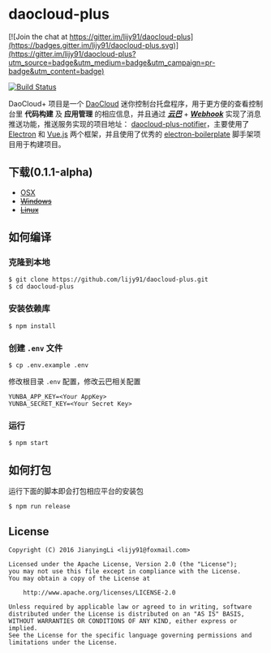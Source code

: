 daocloud-plus
==============

[![Join the chat at https://gitter.im/lijy91/daocloud-plus](https://badges.gitter.im/lijy91/daocloud-plus.svg)](https://gitter.im/lijy91/daocloud-plus?utm_source=badge&utm_medium=badge&utm_campaign=pr-badge&utm_content=badge)

[![Build Status](https://api.travis-ci.org/lijy91/daocloud-plus.svg?branch=master)](https://travis-ci.org/lijy91/daocloud-plus)

DaoCloud+ 项目是一个 [DaoCloud](https://daocloud.io) 迷你控制台托盘程序，用于更方便的查看控制台里 **代码构建** 及 **应用管理** 的相应信息，并且通过 ***[云巴](https://yunba.io/)*** + ***[Webhook](http://docs.daocloud.io/api/#webhook)*** 实现了消息推送功能，推送服务实现的项目地址： [daocloud-plus-notifier](https://github.com/lijy91/daocloud-plus-notifier)，主要使用了 [Electron](https://electron.atom.io) 和 [Vue.js](https://vuejs.org) 两个框架，并且使用了优秀的 [electron-boilerplate](https://github.com/szwacz/electron-boilerplate) 脚手架项目用于构建项目。

## 下载(0.1.1-alpha)
- [OSX](https://github.com/lijy91/daocloud-plus/releases/download/0.1.1-alpha/daocloud-plus_0.1.1-osx.zip)
- ~~[Windows](http://jianying.li)~~
- ~~[Linux](http://jianying.li)~~

## 如何编译

### 克隆到本地
```
$ git clone https://github.com/lijy91/daocloud-plus.git
$ cd daocloud-plus
```

### 安装依赖库
```
$ npm install
```

### 创建 `.env` 文件
```
$ cp .env.example .env
```

修改根目录 `.env` 配置，修改云巴相关配置
```
YUNBA_APP_KEY=<Your AppKey>
YUNBA_SECRET_KEY=<Your Secret Key>
```

### 运行
```
$ npm start
```

## 如何打包
运行下面的脚本即会打包相应平台的安装包

```
$ npm run release
```

## License

    Copyright (C) 2016 JianyingLi <lijy91@foxmail.com>

    Licensed under the Apache License, Version 2.0 (the "License");
    you may not use this file except in compliance with the License.
    You may obtain a copy of the License at

        http://www.apache.org/licenses/LICENSE-2.0

    Unless required by applicable law or agreed to in writing, software
    distributed under the License is distributed on an "AS IS" BASIS,
    WITHOUT WARRANTIES OR CONDITIONS OF ANY KIND, either express or implied.
    See the License for the specific language governing permissions and
    limitations under the License.
